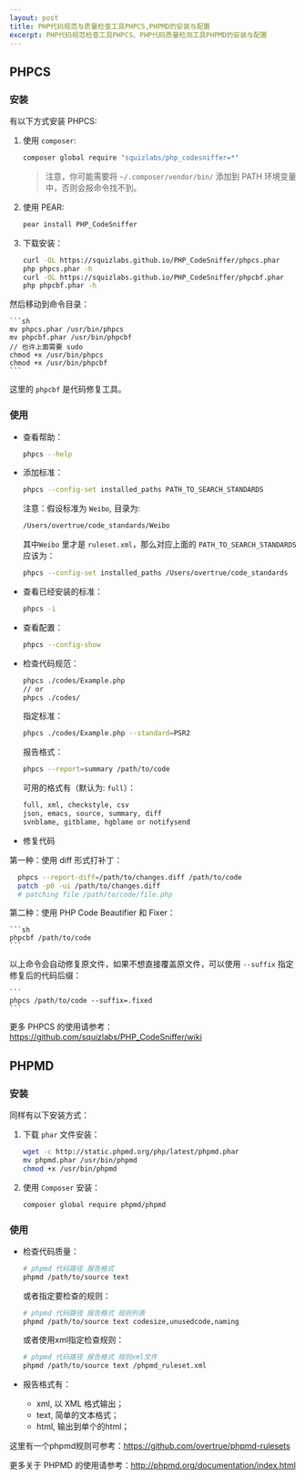 ```yaml
---
layout: post
title: PHP代码规范与质量检查工具PHPCS,PHPMD的安装与配置
excerpt: PHP代码规范检查工具PHPCS、PHP代码质量检测工具PHPMD的安装与配置
---
```


## PHPCS

### 安装

有以下方式安装 PHPCS:

1. 使用 `composer`:

    ```sh
    composer global require "squizlabs/php_codesniffer=*"
    ```

    > 注意，你可能需要将 `~/.composer/vendor/bin/` 添加到 PATH 环境变量中，否则会报命令找不到。

2. 使用 PEAR:

    ```sh
    pear install PHP_CodeSniffer
    ```

3. 下载安装：

    ```sh
    curl -OL https://squizlabs.github.io/PHP_CodeSniffer/phpcs.phar
    php phpcs.phar -h
    curl -OL https://squizlabs.github.io/PHP_CodeSniffer/phpcbf.phar
    php phpcbf.phar -h
    ```

  然后移动到命令目录：

    ```sh
    mv phpcs.phar /usr/bin/phpcs
    mv phpcbf.phar /usr/bin/phpcbf
    // 也许上面需要 sudo
    chmod +x /usr/bin/phpcs
    chmod +x /usr/bin/phpcbf
    ```

  这里的 `phpcbf` 是代码修复工具。

### 使用

- 查看帮助：

    ```sh
    phpcs --help
    ```

- 添加标准：

    ```sh
    phpcs --config-set installed_paths PATH_TO_SEARCH_STANDARDS
    ```

  注意：假设标准为 `Weibo`, 目录为:

    ```sh
    /Users/overtrue/code_standards/Weibo
    ```

  其中`Weibo` 里才是 `ruleset.xml`，那么对应上面的 `PATH_TO_SEARCH_STANDARDS` 应该为：

    ```sh
    phpcs --config-set installed_paths /Users/overtrue/code_standards
    ```

- 查看已经安装的标准：

    ```sh
    phpcs -i
    ```

- 查看配置：

    ```sh
    phpcs --config-show
    ```

- 检查代码规范：

    ```sh
    phpcs ./codes/Example.php
    // or
    phpcs ./codes/
    ```

  指定标准：

    ```sh
    phpcs ./codes/Example.php --standard=PSR2
    ```

  报告格式：

    ```sh
    phpcs --report=summary /path/to/code
    ```

  可用的格式有（默认为: `full`）：

    ```sh
    full, xml, checkstyle, csv
    json, emacs, source, summary, diff
    svnblame, gitblame, hgblame or notifysend
    ```

- 修复代码

 第一种：使用 diff 形式打补丁：

  ```sh
    phpcs --report-diff=/path/to/changes.diff /path/to/code
    patch -p0 -ui /path/to/changes.diff
    # patching file /path/to/code/file.php
  ```

 第二种：使用 PHP Code Beautifier 和 Fixer：

    ```sh
    phpcbf /path/to/code
    ```

  以上命令会自动修复原文件，如果不想直接覆盖原文件，可以使用 `--suffix` 指定修复后的代码后缀：

    ```
    phpcs /path/to/code --suffix=.fixed
    ```

更多 PHPCS 的使用请参考：https://github.com/squizlabs/PHP_CodeSniffer/wiki


## PHPMD

### 安装

同样有以下安装方式：

1. 下载 `phar` 文件安装：

    ```sh
    wget -c http://static.phpmd.org/php/latest/phpmd.phar
    mv phpmd.phar /usr/bin/phpmd
    chmod +x /usr/bin/phpmd
    ```

2. 使用 `Composer` 安装：

    ```sh
    composer global require phpmd/phpmd
    ```

### 使用

- 检查代码质量：

    ```sh
    # phpmd 代码路径 报告格式
    phpmd /path/to/source text
    ```

  或者指定要检查的规则：

    ```sh
    # phpmd 代码路径 报告格式 规则列表
    phpmd /path/to/source text codesize,unusedcode,naming
    ```

  或者使用xml指定检查规则：

    ```sh
    # phpmd 代码路径 报告格式 规则xml文件
    phpmd /path/to/source text /phpmd_ruleset.xml
    ```

- 报告格式有：
    - xml, 以 XML 格式输出；
    - text, 简单的文本格式；
    - html, 输出到单个的html；

这里有一个phpmd规则可参考：https://github.com/overtrue/phpmd-rulesets

更多关于 PHPMD 的使用请参考：http://phpmd.org/documentation/index.html